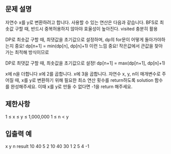 ## 문제 설명
자연수 x를 y로 변환하려고 합니다. 사용할 수 있는 연산은 다음과 같습니다.
BFS로 최솟값 구할 때, 반드시 중복허용하지 않아야 효율성이 높아진다. visited 충분히 활용

DP로 최솟값 구할 때, 최댓값을 초기값으로 설정하며, dp의 for문이 어떻게 돌아가야하는지 중요!
dp[n+1] = min(dp[n], dp[n]+1) 이런 느낌 중요! 작은값에서 큰값을 찾아가는 최적해 방식이므로

DP로 최댓값 구할 때, 최솟값을 초기값으로 설정! dp[n+1] = max(dp[n+1], dp[n]+1)


x에 n을 더합니다
x에 2를 곱합니다.
x에 3을 곱합니다.
자연수 x, y, n이 매개변수로 주어질 때, x를 y로 변환하기 위해 필요한 최소 연산 횟수를 return하도록 solution 함수를 완성해주세요. 이때 x를 y로 만들 수 없다면 -1을 return 해주세요.

## 제한사항
1 ≤ x ≤ y ≤ 1,000,000
1 ≤ n < y
## 입출력 예
x	y	n	result
10	40	5	2
10	40	30	1
2	5	4	-1